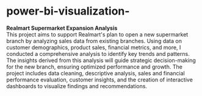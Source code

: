 # power-bi-visualization-

**Realmart Supermarket Expansion Analysis** <br>
This project aims to support Realmart's plan to open a new supermarket branch by analyzing sales data from existing branches. Using data on customer demographics, product sales, financial metrics, and more, I conducted a comprehensive analysis to identify key trends and patterns. The insights derived from this analysis will guide strategic decision-making for the new branch, ensuring optimized performance and growth. The project includes data cleaning, descriptive analysis, sales and financial performance evaluation, customer insights, and the creation of interactive dashboards to visualize findings and recommendations.
